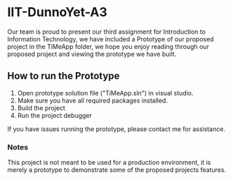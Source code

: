 # IIT-DunnoYet-A3

Our team is proud to present our third assignment for Introduction to Information Technology, we have included a Prototype of our proposed project in the TiMeApp folder, we hope you enjoy reading through our proposed project and viewing the prototype we have built.

## How to run the Prototype

1. Open prototype solution file ("TiMeApp.sln") in visual studio.
2. Make sure you have all required packages installed.
3. Build the project
4. Run the project debugger

If you have issues running the prototype, please contact me for assistance. 

### Notes
This project is not meant to be used for a production environment, it is merely a prototype to demonstrate some of the proposed projects features. 
